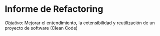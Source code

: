 # Informe de Refactoring

*Objetivo:* Mejorar el entendimiento, la extensibilidad y reutilización de un proyecto de software (Clean Code)
